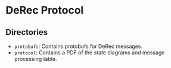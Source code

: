 # DeRec Protocol

## Directories

- `protobufs`: Contains protobufs for DeRec messages.
- `protocol`: Contains a PDF of the state diagrams and message processing table.
